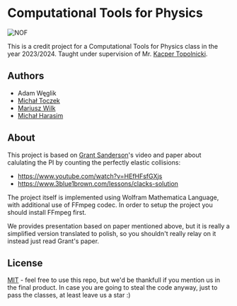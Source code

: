 
# Computational Tools for Physics       

![NOF](https://socialify.git.ci/toczekmj/NOF/image?description=1&font=Raleway&forks=1&issues=1&language=1&name=1&owner=1&pattern=Solid&pulls=1&stargazers=1&theme=Auto)

This is a credit project for a Computational Tools for Physics class in the year 2023/2024. Taught under supervision of Mr. [Kacper Topolnicki](https://github.com/kacpertopol).


## Authors

- Adam Węglik
- [Michał Toczek](https://github.com/kacpertopol)
- [Mariusz Wilk](https://github.com/mario343)
- [Michał Harasim](https://github.com/michalharasim)




## About

This project is based on [Grant Sanderson](https://github.com/3b1b)'s video and paper about calulating the PI by counting the perfectly elastic collisions:
- https://www.youtube.com/watch?v=HEfHFsfGXjs
- https://www.3blue1brown.com/lessons/clacks-solution

The project itself is implemented using Wolfram Mathematica Language, with additional use of FFmpeg codec. In order to setup the project you should install FFmpeg first. 

We provides presentation based on paper mentioned above, but it is really a simplified version translated to polish, so you shouldn't really relay on it instead just read Grant's paper. 
## License

[MIT](https://choosealicense.com/licenses/mit/) - feel free to use this repo, but we'd be thankfull if you mention us in the final product. In case you are going to steal the code anyway, just to pass the classes, at least leave us a star :)

